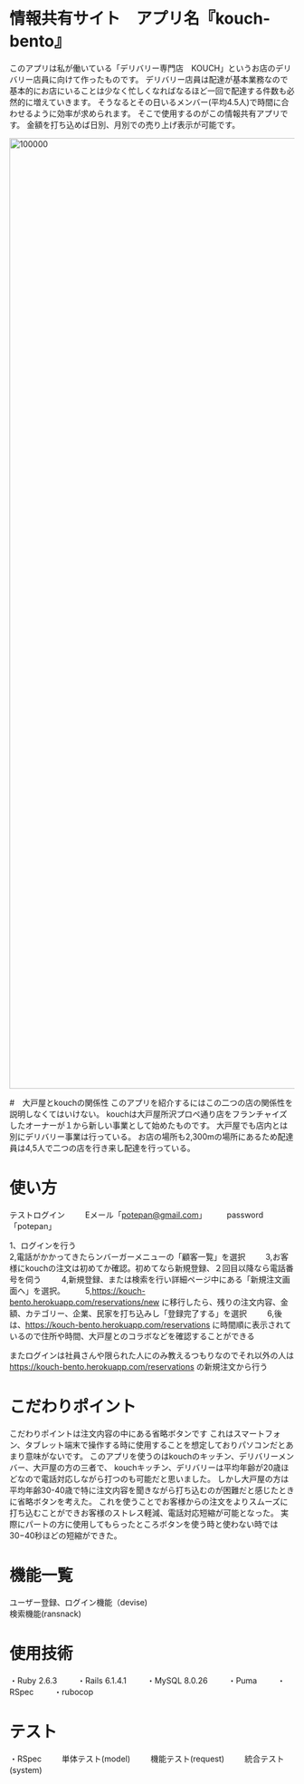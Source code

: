 # 情報共有サイト　アプリ名『kouch-bento』
このアプリは私が働いている「デリバリー専門店　KOUCH」というお店のデリバリー店員に向けて作ったものです。
デリバリー店員は配達が基本業務なので基本的にお店にいることは少なく忙しくなればなるほど一回で配達する件数も必然的に増えていきます。
そうなるとその日いるメンバー(平均4.5人)で時間に合わせるように効率が求められます。
そこで使用するのがこの情報共有アプリです。
金額を打ち込めば日別、月別での売り上げ表示が可能です。

<img width="1678" alt="100000" src="https://user-images.githubusercontent.com/77727362/143256417-5da9d9f2-a6b9-43ce-bb8e-d94925c46555.png">

#　大戸屋とkouchの関係性
このアプリを紹介するにはこの二つの店の関係性を説明しなくてはいけない。
kouchは大戸屋所沢プロペ通り店をフランチャイズしたオーナーが１から新しい事業として始めたものです。
大戸屋でも店内とは別にデリバリー事業は行っている。
お店の場所も2,300mの場所にあるため配達員は4,5人で二つの店を行き来し配達を行っている。

# 使い方
テストログイン  　　
Eメール「potepan@gmail.com」  　　
password「potepan」  　　

1、ログインを行う  
2,電話がかかってきたらンバーガーメニューの「顧客一覧」を選択    　　
3,お客様にkouchの注文は初めてか確認。初めてなら新規登録、２回目以降なら電話番号を伺う    　　
4,新規登録、または検索を行い詳細ページ中にある「新規注文画面へ」を選択。    　　
5,https://kouch-bento.herokuapp.com/reservations/new に移行したら、残りの注文内容、金額、カテゴリー、企業、民家を打ち込みし「登録完了する」を選択    　　
6,後は、https://kouch-bento.herokuapp.com/reservations に時間順に表示されているので住所や時間、大戸屋とのコラボなどを確認することができる    　　

またログインは社員さんや限られた人にのみ教えるつもりなのでそれ以外の人は
https://kouch-bento.herokuapp.com/reservations の新規注文から行う

# こだわりポイント
こだわりポイントは注文内容の中にある省略ボタンです
これはスマートフォン、タブレット端末で操作する時に使用することを想定しておりパソコンだとあまり意味がないです。
このアプリを使うのはkouchのキッチン、デリバリーメンバー、大戸屋の方の三者で、
kouchキッチン、デリバリーは平均年齢が20歳ほどなので電話対応しながら打つのも可能だと思いました。
しかし大戸屋の方は平均年齢30-40歳で特に注文内容を聞きながら打ち込むのが困難だと感じたときに省略ボタンを考えた。
これを使うことでお客様からの注文をよりスムーズに打ち込むことができお客様のストレス軽減、電話対応短縮が可能となった。
実際にパートの方に使用してもらったところボタンを使う時と使わない時では30−40秒ほどの短縮ができた。

# 機能一覧
ユーザー登録、ログイン機能（devise)  
検索機能(ransnack)

# 使用技術
・Ruby 2.6.3  　　
・Rails 6.1.4.1  　　
・MySQL  8.0.26  　　 
・Puma  　　
・RSpec  　　
・rubocop  　　

# テスト
・RSpec  　　
  単体テスト(model)  　　
  機能テスト(request)  　　
  統合テスト(system)  　　

